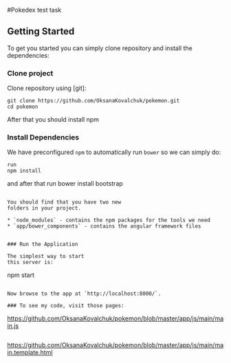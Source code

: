 #Pokedex test task

## Getting Started

To get you started you can simply clone repository and install the dependencies:


### Clone project

Clone  repository using [git]:

```
git clone https://github.com/OksanaKovalchuk/pokemon.git
cd pokemon
```
After that you should install npm


### Install Dependencies

We have preconfigured `npm` to automatically run `bower` so we can simply do:
```
run
npm install
```
and after that run
bower install bootstrap
```

You should find that you have two new
folders in your project.

* `node_modules` - contains the npm packages for the tools we need
* `app/bower_components` - contains the angular framework files


### Run the Application

The simplest way to start
this server is:

```
npm start
```

Now browse to the app at `http://localhost:8000/`.

### To see my code, visit those pages:
```
https://github.com/OksanaKovalchuk/pokemon/blob/master/app/js/main/main.js
```
```
https://github.com/OksanaKovalchuk/pokemon/blob/master/app/js/main/main.template.html
```
